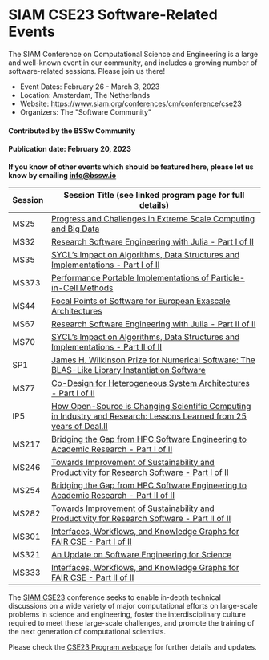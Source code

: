 # SIAM CSE23 Software-Related Events

<!-- deck text start --> 
The SIAM Conference on Computational Science and Engineering is a large and well-known event in our community, and includes a growing number of software-related sessions.  Please join us there!
<!-- deck text ends -->

- Event Dates: February 26 - March 3, 2023
- Location: Amsterdam, The Netherlands
- Website: https://www.siam.org/conferences/cm/conference/cse23 
- Organizers: The "Software Community"

#### Contributed by the BSSw Community

#### Publication date: February 20, 2023

**If you know of other events which should be featured here, please let us know by emailing info@bssw.io**

Session | Session Title (see linked program page for full details)
--------|---------------------------------------------------------
MS25 | [Progress and Challenges in Extreme Scale Computing and Big Data](https://meetings.siam.org/sess/dsp_programsess.cfm?SESSIONCODE=75178)
MS32 | [Research Software Engineering with Julia - Part I of II](https://meetings.siam.org/sess/dsp_programsess.cfm?SESSIONCODE=75232)
MS35 | [SYCL’s Impact on Algorithms, Data Structures and Implementations - Part I of II](https://meetings.siam.org/sess/dsp_programsess.cfm?SESSIONCODE=75641)
MS373 | [Performance Portable Implementations of Particle-in-Cell Methods](https://meetings.siam.org/sess/dsp_programsess.cfm?SESSIONCODE=75875)
MS44 | [Focal Points of Software for European Exascale Architectures](https://meetings.siam.org/sess/dsp_programsess.cfm?SESSIONCODE=75503)
MS67 | [Research Software Engineering with Julia - Part II of II](https://meetings.siam.org/sess/dsp_programsess.cfm?SESSIONCODE=75233)
MS70 | [SYCL’s Impact on Algorithms, Data Structures and Implementations - Part II of II](https://meetings.siam.org/sess/dsp_programsess.cfm?SESSIONCODE=75642)
SP1 | [James H. Wilkinson Prize for Numerical Software: The BLAS-Like Library Instantiation Software](https://meetings.siam.org/sess/dsp_programsess.cfm?SESSIONCODE=76577)
MS77 | [Co-Design for Heterogeneous System Architectures - Part I of II](https://meetings.siam.org/sess/dsp_programsess.cfm?SESSIONCODE=75318)
IP5 | [How Open-Source is Changing Scientific Computing in Industry and Research: Lessons Learned from 25 years of Deal.II](https://meetings.siam.org/sess/dsp_programsess.cfm?SESSIONCODE=76300)
MS217 | [Bridging the Gap from HPC Software Engineering to Academic Research - Part I of II](https://meetings.siam.org/sess/dsp_programsess.cfm?SESSIONCODE=75661)
MS246 | [Towards Improvement of Sustainability and Productivity for Research Software - Part I of II](https://meetings.siam.org/sess/dsp_programsess.cfm?SESSIONCODE=75705)
MS254 | [Bridging the Gap from HPC Software Engineering to Academic Research - Part II of II](https://meetings.siam.org/sess/dsp_programsess.cfm?SESSIONCODE=75662)
MS282 | [Towards Improvement of Sustainability and Productivity for Research Software - Part II of II](https://meetings.siam.org/sess/dsp_programsess.cfm?SESSIONCODE=75706)
MS301 | [Interfaces, Workflows, and Knowledge Graphs for FAIR CSE - Part I of II](https://meetings.siam.org/sess/dsp_programsess.cfm?SESSIONCODE=75530)
MS321 | [An Update on Software Engineering for Science](https://meetings.siam.org/sess/dsp_programsess.cfm?SESSIONCODE=75726)
MS333 | [Interfaces, Workflows, and Knowledge Graphs for FAIR CSE - Part II of II](https://meetings.siam.org/sess/dsp_programsess.cfm?SESSIONCODE=75531)

The [SIAM CSE23](https://www.siam.org/conferences/cm/conference/cse23) conference seeks to enable in-depth technical discussions on a wide variety of major computational efforts on large-scale problems in science and engineering, foster the interdisciplinary culture required to meet these large-scale challenges, and promote the training of the next generation of computational scientists. 

Please check the [CSE23 Program webpage](https://www.siam.org/conferences/cm/program/program-and-abstracts/cse23-program-abstracts) for further details and updates.

<!---
Publish: yes
Topics: conferences and workshops
--->
